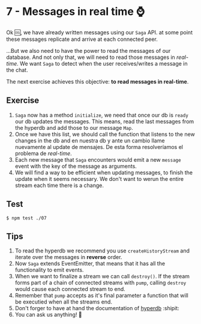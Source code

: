 # 7 - Messages in real time :watch:

Ok :cool:, we have already written messages using our `Saga` API. at some point
these messages replicate and arrive at each connected peer.

...But we also need to have the power to read the messages of our database. And
not only that, we will need to read those messages in _real-time_. We want
`Saga` to detect when the user receives/writes a message in the chat.

The next exercise achieves this objective: **to read messages in real-time**.

## Exercise

1. `Saga` now has a method `initialize`, we need that once our db is `ready`
   our db updates the messages. This means, read the last messages from the
hyperdb and add those to our message `Map`.
1. Once we have this list, we should call the function that listens to the new
   changes in the db and 
en nuestra db y ante un cambio llame nuevamente al update de mensajes. De esta forma resolveríamos el problema de _real-time_.
1. Each new message that `Saga` encounters would emit a new `message` event
   with the key of the message as arguments.
1. We will find a way to be efficient when updating messages, to finish the
   update when it seems necessary. We don't want to werun the entire stream
each time there is a change.

## Test

```
$ npm test ./07
```

## Tips

1. To read the hyperdb we recommend you use `createHistoryStream` and iterate over the messages in **reverse** order.
1. Now `Saga` extends EventEmitter, that means that it has all the
   functionality to emit events.
1. When we want to finalize a stream we can call `destroy()`. If the stream
   forms part of a chain of connected streams with `pump`, calling `destroy`
would cause each connected stream to end.
1. Remember that `pump` accepts as it's final parameter a function that will be
   executied when all the streams end.
1. Don't forger to have at hand the documentation of [hyperdb](hyperdb) :shipit:
1. You can ask us anything! :rainbow:


